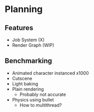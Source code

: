 # Planning
## Features
* Job System (X)
* Render Graph (WIP)

## Benchmarking
* Animated character instanced x1000
* Cutscene
* Light baking
* Plain rendering
  * Probably not accurate
* Physics using bullet
  * How to multithread?
